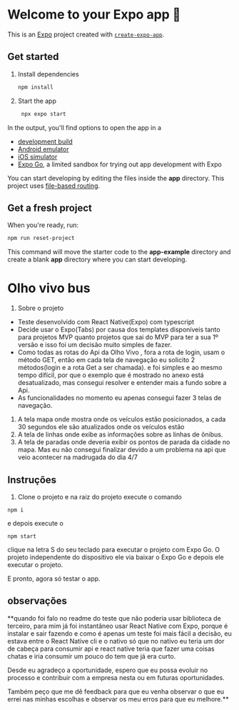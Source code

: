 # Welcome to your Expo app 👋

This is an [Expo](https://expo.dev) project created with [`create-expo-app`](https://www.npmjs.com/package/create-expo-app).

## Get started

1. Install dependencies

   ```bash
   npm install
   ```

2. Start the app

   ```bash
    npx expo start
   ```

In the output, you'll find options to open the app in a

- [development build](https://docs.expo.dev/develop/development-builds/introduction/)
- [Android emulator](https://docs.expo.dev/workflow/android-studio-emulator/)
- [iOS simulator](https://docs.expo.dev/workflow/ios-simulator/)
- [Expo Go](https://expo.dev/go), a limited sandbox for trying out app development with Expo

You can start developing by editing the files inside the **app** directory. This project uses [file-based routing](https://docs.expo.dev/router/introduction).

## Get a fresh project

When you're ready, run:

```bash
npm run reset-project
```

This command will move the starter code to the **app-example** directory and create a blank **app** directory where you can start developing.

# Olho vivo bus

1. Sobre o projeto

- Teste desenvolvido com React Native(Expo) com typescript
- Decide usar o Expo(Tabs) por causa dos templates disponíveis tanto para projetos MVP quanto projetos que sai do MVP para ter a sua 1º versão e isso foi um decisão muito simples de fazer.
- Como todas as rotas do Api da Olho Vivo , fora a rota de login, usam o método GET, então em cada tela de navegação eu solicito 2 métodos(login e a rota Get a ser chamada). e foi simples e ao mesmo tempo difícil, por que o exemplo que é mostrado no anexo está desatualizado, mas consegui resolver e entender mais a fundo sobre a Api.
- As funcionalidades no momento eu apenas consegui fazer 3 telas de navegação.

1. A tela mapa onde mostra onde os veículos estão posicionados, a cada 30 segundos ele são atualizados onde os veículos estão
2. A tela de linhas onde exibe as informações sobre as linhas de ônibus.
3. A tela de paradas onde deveria exibir os pontos de parada da cidade no mapa. Mas eu não consegui finalizar devido a um problema na api que veio acontecer na madrugada do dia 4/7

## Instruções

1. Clone o projeto e na raiz do projeto execute o comando

```
npm i
```

e depois execute o

```
npm start
```

clique na letra S do seu teclado para executar o projeto com Expo Go.
O projeto independente do dispositivo ele via baixar o Expo Go e depois ele executar o projeto.

E pronto, agora só testar o app.

## observações

\*\*quando foi falo no readme do teste que não poderia usar biblioteca de terceiro, para mim já foi instantâneo usar React Native com Expo, porque é instalar e sair fazendo e como é apenas um teste foi mais fácil a decisão, eu estava entre o React Native cli e o nativo só que no nativo eu teria um dor de cabeça para consumir api e react native teria que fazer uma coisas chatas e iria consumir um pouco do tem que já era curto.

Desde eu agradeço a oportunidade, espero que eu possa evoluir no processo e contribuir com a empresa nesta ou em futuras oportunidades.

Também peço que me dê feedback para que eu venha observar o que eu errei nas minhas escolhas e observar os meu erros para que eu melhore.\*\*

